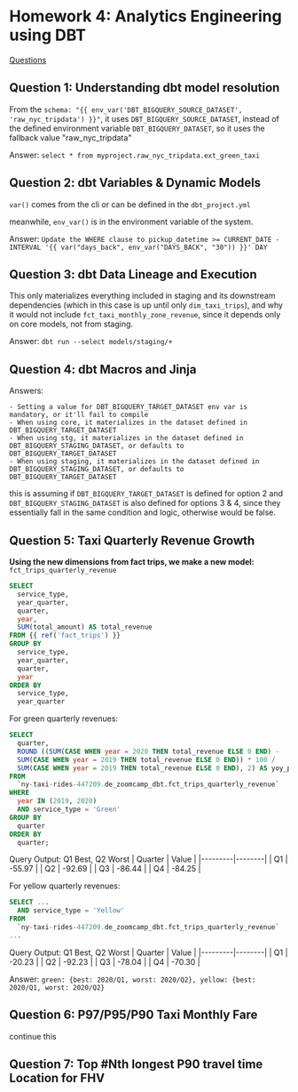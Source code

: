 # Homework 4: Analytics Engineering using DBT
[Questions](https://github.com/DataTalksClub/data-engineering-zoomcamp/blob/main/cohorts/2025/04-analytics-engineering/homework.md)

## Question 1: Understanding dbt model resolution
From the `schema: "{{ env_var('DBT_BIGQUERY_SOURCE_DATASET', 'raw_nyc_tripdata') }}"`, it uses `DBT_BIGQUERY_SOURCE_DATASET`, instead of the defined environment variable `DBT_BIGQUERY_DATASET`, so it uses the fallback value "raw_nyc_tripdata"

Answer: `select * from myproject.raw_nyc_tripdata.ext_green_taxi`

## Question 2: dbt Variables & Dynamic Models
`var()` comes from the cli or can be defined in the `dbt_project.yml`

meanwhile, `env_var()` is in the environment variable of the system.

Answer: `Update the WHERE clause to pickup_datetime >= CURRENT_DATE - INTERVAL '{{ var("days_back", env_var("DAYS_BACK", "30")) }}' DAY`

## Question 3: dbt Data Lineage and Execution
This only materializes everything included in staging and its downstream dependencies (which in this case is up until only `dim_taxi_trips`), and why it would not include `fct_taxi_monthly_zone_revenue`, since it depends only on core models, not from staging.

Answer: `dbt run --select models/staging/+`

## Question 4: dbt Macros and Jinja

Answers: 
```
- Setting a value for DBT_BIGQUERY_TARGET_DATASET env var is mandatory, or it'll fail to compile
- When using core, it materializes in the dataset defined in DBT_BIGQUERY_TARGET_DATASET
- When using stg, it materializes in the dataset defined in DBT_BIGQUERY_STAGING_DATASET, or defaults to DBT_BIGQUERY_TARGET_DATASET
- When using staging, it materializes in the dataset defined in DBT_BIGQUERY_STAGING_DATASET, or defaults to DBT_BIGQUERY_TARGET_DATASET
```

this is assuming if `DBT_BIGQUERY_TARGET_DATASET` is defined for option 2 and `DBT_BIGQUERY_STAGING_DATASET` is also defined for options 3 & 4, since they essentially fall in the same condition and logic, otherwise would be false.

## Question 5: Taxi Quarterly Revenue Growth

**Using the new dimensions from fact trips, we make a new model:** `fct_trips_quarterly_revenue`
```sql
SELECT
  service_type,
  year_quarter,
  quarter,
  year,
  SUM(total_amount) AS total_revenue
FROM {{ ref('fact_trips') }}
GROUP BY
  service_type,
  year_quarter,
  quarter,
  year
ORDER BY
  service_type,
  year_quarter
```

For green quarterly revenues:
```sql
SELECT 
  quarter,
  ROUND ((SUM(CASE WHEN year = 2020 THEN total_revenue ELSE 0 END) - 
  SUM(CASE WHEN year = 2019 THEN total_revenue ELSE 0 END)) * 100 /
  SUM(CASE WHEN year = 2019 THEN total_revenue ELSE 0 END), 2) AS yoy_percent_difference
FROM
  `ny-taxi-rides-447209.de_zoomcamp_dbt.fct_trips_quarterly_revenue`
WHERE
  year IN (2019, 2020)
  AND service_type = 'Green'
GROUP BY
  quarter
ORDER BY
  quarter;
```

Query Output: Q1 Best, Q2 Worst
| Quarter | Value  |
|---------|--------|
| Q1      | -55.97 |
| Q2      | -92.69 |
| Q3      | -86.44 |
| Q4      | -84.25 |


For yellow quarterly revenues:
```sql
SELECT ...
  AND service_type = 'Yellow'
FROM
  `ny-taxi-rides-447209.de_zoomcamp_dbt.fct_trips_quarterly_revenue`
...

```

Query Output: Q1 Best, Q2 Worst
| Quarter | Value  |
|---------|--------|
| Q1      | -20.23 |
| Q2      | -92.23 |
| Q3      | -78.04 |
| Q4      | -70.30 |

Answer: `green: {best: 2020/Q1, worst: 2020/Q2}, yellow: {best: 2020/Q1, worst: 2020/Q2}`

## Question 6: P97/P95/P90 Taxi Monthly Fare

continue this


## Question 7: Top #Nth longest P90 travel time Location for FHV
